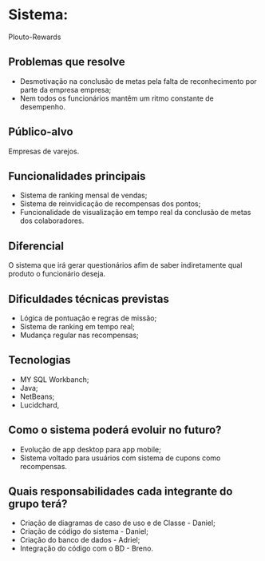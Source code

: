 # Sistema:
Plouto-Rewards
## Problemas que resolve
- Desmotivação na conclusão de metas pela falta de reconhecimento por parte da empresa empresa;
- Nem todos os funcionários mantêm um ritmo constante de desempenho.
## Público-alvo
Empresas de varejos.
## Funcionalidades principais
- Sistema de ranking mensal de vendas;
- Sistema de reinvidicação de recompensas dos pontos;
- Funcionalidade de visualização em tempo real da conclusão de metas dos colaboradores.
## Diferencial
O sistema que irá gerar questionários afim de saber indiretamente qual produto o funcionário deseja.
## Dificuldades técnicas previstas
- Lógica de pontuação e regras de missão;
- Sistema de ranking em tempo real;
- Mudança regular nas recompensas;
## Tecnologias
- MY SQL Workbanch;
- Java;
- NetBeans;
- Lucidchard,
## Como o sistema poderá evoluir no futuro?
- Evolução de app desktop para app mobile;
- Sistema voltado para usuários com sistema de cupons como recompensas.
## Quais responsabilidades cada integrante do grupo terá?
- Criação de diagramas de caso de uso e de Classe - Daniel;
- Criação de código do sistema - Daniel;
- Criação do banco de dados - Adriel;
- Integração do código com o BD - Breno.
